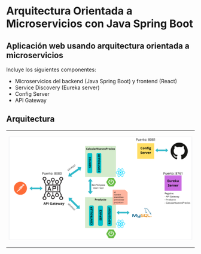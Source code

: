 # Arquitectura Orientada a Microservicios con Java Spring Boot

## Aplicación web usando arquitectura orientada a microservicios
Incluye los siguientes componentes:
- Microservicios del backend (Java Spring Boot) y frontend (React)
- Service Discovery (Eureka server)
- Config Server
- API Gateway

## Arquitectura
<table><tr><td>
<p align="center">
<img src="/images/Arquitectura.png" alt="Arquitectura.png" width="700"/>
</p>
</td></tr></table>

